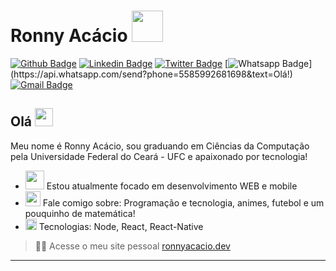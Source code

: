 # Ronny Acácio <img src="https://github.com/TheDudeThatCode/TheDudeThatCode/blob/master/Assets/Developer.gif" width="50px">

[![Github Badge](https://img.shields.io/badge/-Github-000?style=flat-square&logo=Github&logoColor=white&link=https://github.com/ronnyacacio)](https://github.com/ronnyacacio)
[![Linkedin Badge](https://img.shields.io/badge/-LinkedIn-blue?style=flat-square&logo=Linkedin&logoColor=white&link=https://www.linkedin.com/in/ronnyacacio/)](https://www.linkedin.com/in/ronnyacacio/)
[![Twitter Badge](https://img.shields.io/badge/-Twitter-1ca0f1?style=flat-square&labelColor=1ca0f1&logo=twitter&logoColor=white&link=https://twitter.com/ronnyacacio)](https://twitter.com/ronnyacacio)
[![Whatsapp Badge](https://img.shields.io/badge/-Whatsapp-4CA143?style=flat-square&labelColor=4CA143&logo=whatsapp&logoColor=white&link=https://api.whatsapp.com/send?phone=5585992681698&text=Olá!)](https://api.whatsapp.com/send?phone=5585992681698&text=Olá!)
[![Gmail Badge](https://img.shields.io/badge/-Gmail-c14438?style=flat-square&logo=Gmail&logoColor=white&link=mailto:ronnyacacio27@gmail.com)](mailto:ronnyacacio27@gmail.com)

## Olá <img src="https://github.com/TheDudeThatCode/TheDudeThatCode/blob/master/Assets/Hi.gif" width="29px">

Meu nome é Ronny Acácio, sou graduando em Ciências da Computação pela Universidade Federal do Ceará - UFC e apaixonado por tecnologia!

- <img src="https://github.com/TheDudeThatCode/TheDudeThatCode/blob/master/Assets/Developer.gif" width="30px"> Estou atualmente focado em desenvolvimento WEB e mobile
- <img src="https://github.com/TheDudeThatCode/TheDudeThatCode/blob/master/Assets/Earth.gif" width="24px"> Fale comigo sobre: Programação e tecnologia, animes, futebol e um pouquinho de matemática!
-  <img src="https://github.com/TheDudeThatCode/TheDudeThatCode/blob/master/Assets/Rocket.gif" width="18px"> Tecnologias: Node, React, React-Native

> :man_technologist: Acesse o meu site pessoal [ronnyacacio.dev](https://ronnyacaciodev.netlify.app)

---
